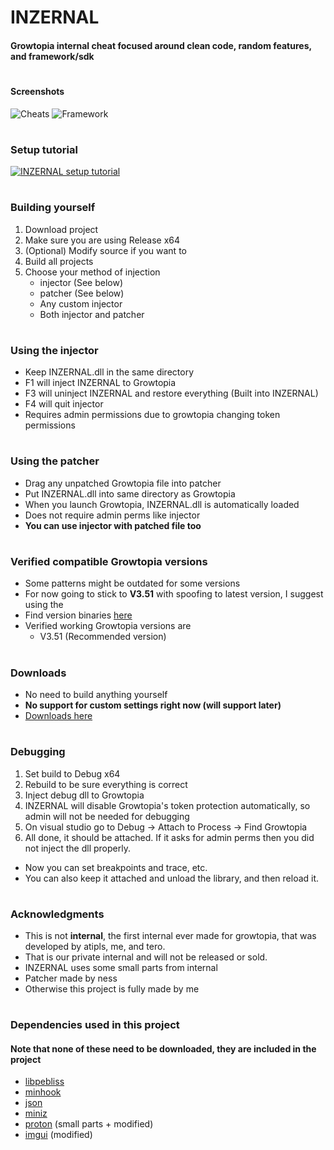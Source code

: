 # INZERNAL
#### Growtopia internal cheat focused around clean code, random features, and framework/sdk


# 

#### Screenshots
![Cheats](https://i.imgur.com/yh8QNUT.png)
![Framework](https://i.imgur.com/P3oPaJQ.png)

# 

### Setup tutorial
[![INZERNAL setup tutorial](https://i.ytimg.com/vi/0408qVbICEI/hqdefault.jpg)](https://www.youtube.com/watch?v=0408qVbICEI "INZERNAL setup tutorial")

# 

### Building yourself
1. Download project
1. Make sure you are using Release x64
1. (Optional) Modify source if you want to
1. Build all projects
1. Choose your method of injection
   * injector (See below)
   * patcher (See below)
   * Any custom injector
   * Both injector and patcher

# 

### Using the injector
* Keep INZERNAL.dll in the same directory
* F1 will inject INZERNAL to Growtopia
* F3 will uninject INZERNAL and restore everything (Built into INZERNAL)
* F4 will quit injector
* Requires admin permissions due to growtopia changing token permissions

# 

### Using the patcher
* Drag any unpatched Growtopia file into patcher
* Put INZERNAL.dll into same directory as Growtopia
* When you launch Growtopia, INZERNAL.dll is automatically loaded
* Does not require admin perms like injector
* **You can use injector with patched file too**

# 

### Verified compatible Growtopia versions
* Some patterns might be outdated for some versions
* For now going to stick to **V3.51** with spoofing to latest version, I suggest using the
* Find version binaries [here](https://github.com/ama6nen/INZERNAL/tree/main/gt)
* Verified working Growtopia versions are
  * V3.51 (Recommended version)

# 

### Downloads
* No need to build anything yourself
* **No support for custom settings right now (will support later)**
* [Downloads here](https://github.com/ama6nen/INZERNAL/releases)

# 

### Debugging
1. Set build to Debug x64
1. Rebuild to be sure everything is correct
1. Inject debug dll to Growtopia
1. INZERNAL will disable Growtopia's token protection automatically, so admin will not be needed for debugging
1. On visual studio go to  Debug -> Attach to Process -> Find Growtopia
1. All done, it should be attached. If it asks for admin perms then you did not inject the dll properly.
* Now you can set breakpoints and trace, etc.
* You can also keep it attached and unload the library, and then reload it.

# 

### Acknowledgments
* This is not **internal**, the first internal ever made for growtopia, that was developed by atipls, me, and tero. 
* That is our private internal and will not be released or sold.
* INZERNAL uses some small parts from internal
* Patcher made by ness
* Otherwise this project is fully made by me

# 

### Dependencies used in this project 
#### Note that none of these need to be downloaded, they are included in the project
* [libpebliss](https://github.com/asinbow/libpebliss)
* [minhook](https://github.com/TsudaKageyu/minhook)
* [json](https://github.com/nlohmann/json)
* [miniz](https://github.com/richgel999/miniz)
* [proton](https://github.com/SethRobinson/proton) (small parts + modified)
* [imgui](https://github.com/ocornut/imgui) (modified)
